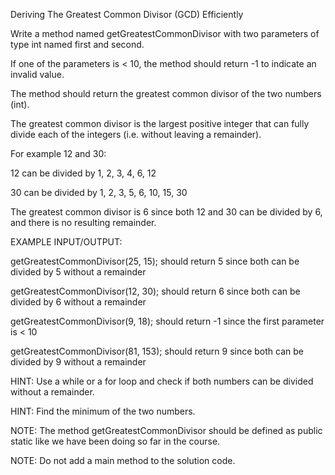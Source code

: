 Deriving The Greatest Common Divisor (GCD) Efficiently

Write a method named getGreatestCommonDivisor with two parameters of type int named first and second.

If one of the parameters is < 10, the method should return -1 to indicate an invalid value.

The method should return the greatest common divisor of the two numbers (int).

The greatest common divisor is the largest positive integer that can fully divide each of the integers (i.e. without leaving a remainder).



For example 12 and 30:

12 can be divided by 1, 2, 3, 4, 6, 12

30 can be divided by 1, 2, 3, 5, 6, 10, 15, 30

The greatest common divisor is 6 since both 12 and 30 can be divided by 6, and there is no resulting remainder.



EXAMPLE INPUT/OUTPUT:

getGreatestCommonDivisor(25, 15); should return 5 since both can be divided by 5 without a remainder

getGreatestCommonDivisor(12, 30); should return 6 since both can be divided by 6 without a remainder

getGreatestCommonDivisor(9, 18); should return -1 since the first parameter is < 10

getGreatestCommonDivisor(81, 153); should return 9 since both can be divided by 9 without a remainder



HINT: Use a while or a for loop and check if both numbers can be divided without a remainder.

HINT: Find the minimum of the two numbers.



NOTE: The method getGreatestCommonDivisor​ should be defined as public static like we have been doing so far in the course.

NOTE: Do not add a main method to the solution code.